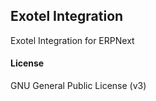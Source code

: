 ## Exotel Integration

Exotel Integration for ERPNext

#### License

GNU General Public License (v3)
